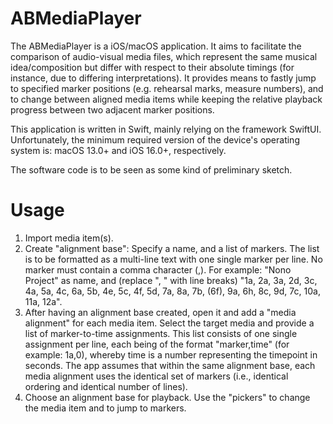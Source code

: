 # ABMediaPlayer
The ABMediaPlayer is a iOS/macOS application. It aims to facilitate the comparison of audio-visual media files, which represent the same musical idea/composition but differ with respect to their absolute timings (for instance, due to differing interpretations). It provides means to fastly jump to specified marker positions (e.g. rehearsal marks, measure numbers), and to change between aligned media items while keeping the relative playback progress between two adjacent marker positions.

This application is written in Swift, mainly relying on the  framework SwiftUI. Unfortunately, the minimum required version of the device's operating system is: macOS 13.0+ and iOS 16.0+, respectively.

The software code is to be seen as some kind of preliminary sketch. 

# Usage
1. Import media item(s).
2. Create "alignment base": Specify a name, and a list of markers. The list is to be formatted as a multi-line text with one single marker per line. No marker must contain a comma character (,). For example: "Nono Project" as name, and (replace ", " with line breaks) "1a, 2a, 3a, 2d, 3c, 4a, 5a, 4c, 6a, 5b, 4e, 5c, 4f, 5d, 7a, 8a, 7b, (6f), 9a, 6h, 8c, 9d, 7c, 10a, 11a, 12a".
3. After having an alignment base created, open it and add a "media alignment" for each media item. Select the target media and provide a list of marker-to-time assignments. This list consists of one single assignment per line, each being of the format "marker,time" (for example: 1a,0), whereby time is a number representing the timepoint in seconds. The app assumes that within the same alignment base, each media alignment uses the identical set of markers (i.e., identical ordering and identical number of lines).
4. Choose an alignment base for playback. Use the "pickers" to change the media item and to jump to markers. 